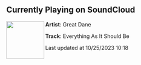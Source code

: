 ## Currently Playing on SoundCloud

[<img align="left" width="100" src="https://i1.sndcdn.com/artworks-NPT3onCPIV7QKFfz-PIjzLQ-t500x500.jpg">](https://soundcloud.com/grrrreatdane/everything-as-it-should-be-2?in=saxurn/sets/as-if)

**Artist**: Great Dane 

**Track**: Everything As It Should Be

Last updated at 10/25/2023 10:18
